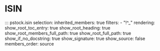 # ISIN

::: pstock.isin
    selection:
      inherited_members: true
      filters:
        - "!^_"
    rendering:
      show_root_toc_entry: true
      show_root_heading: true
      show_root_members_full_path: true
      show_root_full_path: true
      show_if_no_docstring: true
      show_signature: true
      show_source: false
      members_order: source
